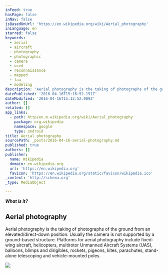 ```yaml
---
inFeed: true
hasPage: false
inNav: false
isBasedOnUrl: 'https://en.wikipedia.org/wiki/Aerial_photography'
inLanguage: en
starred: false
keywords:
  - aerial
  - aircraft
  - photography
  - photographic
  - camera
  - used
  - reconnaissance
  - mapped
  - faa
  - modeling
description: 'Aerial photography is the taking of photographs of the ground from an elevated/direct-down position. Usually the camera is not supported by a ground-based structure. Platforms for aerial photography include fixed-wing aircraft, helicopters, multirotor Unmanned Aircraft Systems (UAS), balloons, blimps and dirigibles, rockets, pigeons, kites, parachutes, stand-alone telescoping and vehicle-mounted poles.'
datePublished: '2016-04-16T15:16:52.151Z'
dateModified: '2016-04-16T15:13:52.989Z'
author: []
related: []
app_links:
  - path: http/en.m.wikipedia.org/wiki/Aerial_photography
    package: org.wikipedia
    namespace: google
    type: android
title: Aerial photography
sourcePath: _posts/2016-04-16-aerial-photography.md
published: true
authors: []
publisher:
  name: Wikipedia
  domain: en.wikipedia.org
  url: 'https://en.wikipedia.org'
  favicon: 'https://en.wikipedia.org/static/favicon/wikipedia.ico'
_context: 'http://schema.org'
_type: MediaObject

---
```

_**What is it?**_

<article style=""><h1>Aerial photography</h1><p>Aerial photography is the taking of photographs of the ground from an elevated/direct-down position. Usually the camera is not supported by a ground-based structure. Platforms for aerial photography include fixed-wing aircraft, helicopters, multirotor Unmanned Aircraft Systems (UAS), balloons, blimps and dirigibles, rockets, pigeons, kites, parachutes, stand-alone telescoping and vehicle-mounted poles.</p><img src="https://s3-us-west-2.amazonaws.com/the-grid-img/p/99f80645e45f191278896597f3cd698593128807.jpg" /></article>